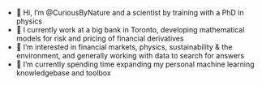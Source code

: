 - 👋 Hi, I’m @CuriousByNature and a scientist by training with a PhD in physics
- 🏦 I currently work at a big bank in Toronto, developing mathematical models for risk and pricing of financial derivatives
- 👀 I’m interested in financial markets, physics, sustainability & the environment, and generally working with data to search for answers
- 🌱 I’m currently spending time expanding my personal machine learning knowledgebase and toolbox

